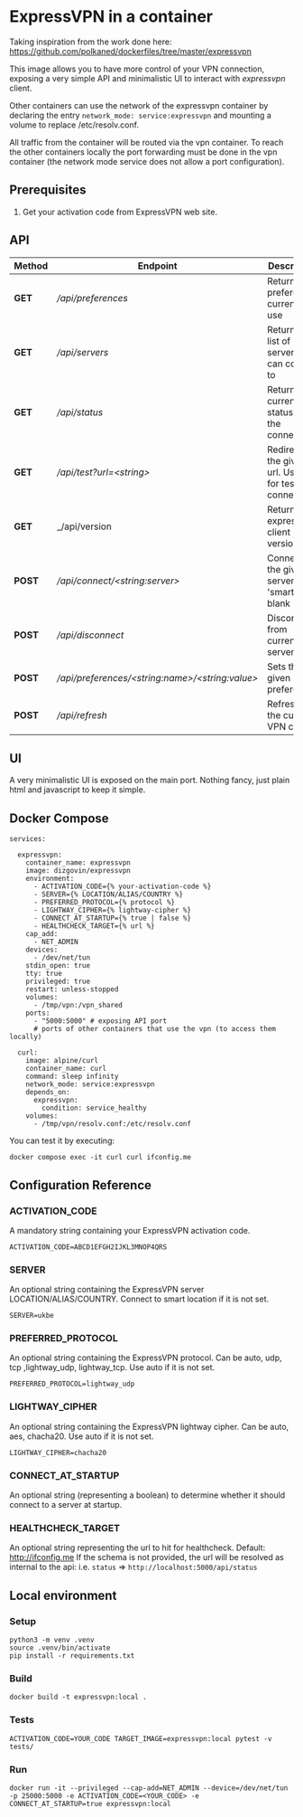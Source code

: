 # ExpressVPN in a container
Taking inspiration from the work done here: https://github.com/polkaned/dockerfiles/tree/master/expressvpn

This image allows you to have more control of your VPN connection, exposing a very simple API and minimalistic UI to interact with _expressvpn_ client.

Other containers can use the network of the expressvpn container by declaring the entry `network_mode: service:expressvpn` and mounting a volume to replace /etc/resolv.conf.

All traffic from the container will be routed via the vpn container. To reach the other containers locally the port forwarding must be done in the vpn container (the network mode service does not allow a port configuration).

## Prerequisites

1. Get your activation code from ExpressVPN web site.

## API

| Method   | Endpoint                                            | Description                                                 |
|----------|-----------------------------------------------------|-------------------------------------------------------------|
| **GET**  | _/api/preferences_                                  | Returns the preferences currently in use                    |
| **GET**  | _/api/servers_                                      | Returns the list of servers you can connect to              |
| **GET**  | _/api/status_                                       | Returns the current status of the connection                |
| **GET**  | _/api/test?url=\<string\>_                          | Redirects to the given url. Useful for testing connectivity |
| **GET**  | _/api/version                                       | Returns the expressvpn client version                       |
| **POST** | _/api/connect/\<string:server\>_                    | Connects to the given server or to 'smart' if blank         |
| **POST** | _/api/disconnect_                                   | Disconnects from current server                             |
| **POST** | _/api/preferences/\<string:name\>/\<string:value\>_ | Sets the given preference                                   |
| **POST** | _/api/refresh_                                      | Refreshes the current VPN cluster                           |

## UI
A very minimalistic UI is exposed on the main port. Nothing fancy, just plain html and javascript to keep it simple.

## Docker Compose

```
services:

  expressvpn:
    container_name: expressvpn
    image: dizgovin/expressvpn
    environment:
      - ACTIVATION_CODE={% your-activation-code %}
      - SERVER={% LOCATION/ALIAS/COUNTRY %}
      - PREFERRED_PROTOCOL={% protocol %}
      - LIGHTWAY_CIPHER={% lightway-cipher %}
      - CONNECT_AT_STARTUP={% true | false %}
      - HEALTHCHECK_TARGET={% url %}
    cap_add:
      - NET_ADMIN
    devices: 
      - /dev/net/tun
    stdin_open: true
    tty: true
    privileged: true
    restart: unless-stopped
    volumes:
      - /tmp/vpn:/vpn_shared
    ports:
      - "5000:5000" # exposing API port
      # ports of other containers that use the vpn (to access them locally)
  
  curl:
    image: alpine/curl
    container_name: curl
    command: sleep infinity
    network_mode: service:expressvpn
    depends_on:
      expressvpn:
        condition: service_healthy
    volumes:
      - /tmp/vpn/resolv.conf:/etc/resolv.conf
  ```

You can test it by executing:

```
docker compose exec -it curl curl ifconfig.me
```

## Configuration Reference

### ACTIVATION\_CODE
A mandatory string containing your ExpressVPN activation code.

`ACTIVATION_CODE=ABCD1EFGH2IJKL3MNOP4QRS`

### SERVER
An optional string containing the ExpressVPN server LOCATION/ALIAS/COUNTRY. Connect to smart location if it is not set.

`SERVER=ukbe`

### PREFERRED\_PROTOCOL
An optional string containing the ExpressVPN protocol. Can be auto, udp, tcp ,lightway_udp, lightway_tcp. Use auto if it is not set.

`PREFERRED_PROTOCOL=lightway_udp`

### LIGHTWAY\_CIPHER
An optional string containing the ExpressVPN lightway cipher. Can be auto, aes, chacha20. Use auto if it is not set.

`LIGHTWAY_CIPHER=chacha20`

### CONNECT\_AT\_STARTUP
An optional string (representing a boolean) to determine whether it should connect to a server at startup.

### HEALTHCHECK\_TARGET
An optional string representing the url to hit for healthcheck. Default: http://ifconfig.me
If the schema is not provided, the url will be resolved as internal to the api: i.e. `status` => `http://localhost:5000/api/status`

## Local environment
### Setup
```
python3 -m venv .venv
source .venv/bin/activate
pip install -r requirements.txt
```

### Build
```
docker build -t expressvpn:local .
```

### Tests
```
ACTIVATION_CODE=YOUR_CODE TARGET_IMAGE=expressvpn:local pytest -v tests/
```

### Run
```
docker run -it --privileged --cap-add=NET_ADMIN --device=/dev/net/tun -p 25000:5000 -e ACTIVATION_CODE=<YOUR_CODE> -e CONNECT_AT_STARTUP=true expressvpn:local
```

